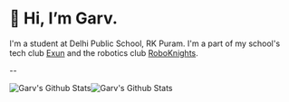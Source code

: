 # 👋 Hi, I’m Garv.


I'm a student at Delhi Public School, RK Puram. I'm a part of my school's tech club [Exun](https://exunclan.com/) and the robotics club [RoboKnights](https://roboknights.in).

--

<img  align="center" src="https://github-readme-stats.vercel.app/api?username=GarvJain03&&show_icons=true&count_private=true&hide_border=true&hide_title=true&theme=dracula" alt="Garv's Github Stats"><img align="center" src="https://github-readme-stats.vercel.app/api/top-langs/?username=GarvJain03&layout=compact&hide_border=true&theme=dracula" alt="Garv's Github Stats">
